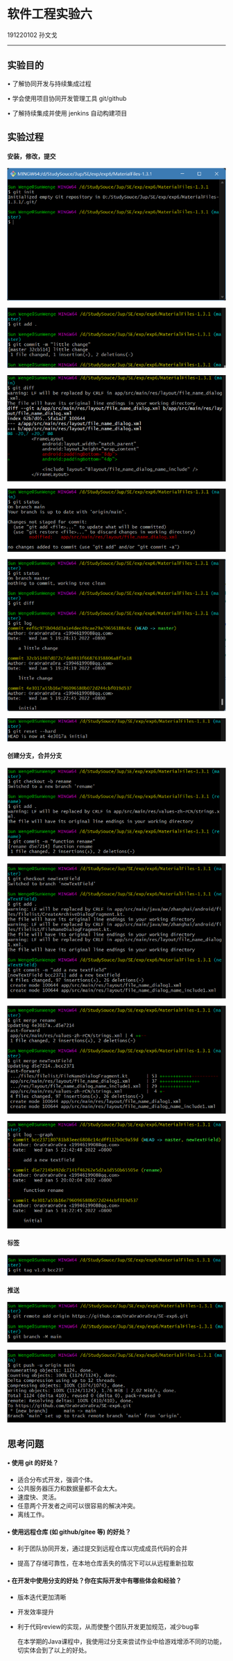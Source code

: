 

# 软件工程实验六

191220102  孙文戈

------



## 实验目的

• 了解协同开发与持续集成过程

 • 学会使用项目协同开发管理工具 git/github 

• 了解持续集成并使用 jenkins 自动构建项目



## 实验过程

#### 安装，修改，提交

![1](ref/1.png)

![2](ref/2.png)

![3](ref/3.png)

![4](ref/4.png)

![5](ref/5.png)

![6](ref/6.png)



#### 创建分支，合并分支

![7](ref/7.png)

![8](ref/8.png)

![9](ref/9.png)

![10](ref/10.png)



#### 标签

![11](ref/11.png)



#### 推送

![12](ref/12.png)

![13](ref/13.png)





## 思考问题

#### • 使用 git 的好处？ 

- 适合分布式开发，强调个体。
- 公共服务器压力和数据量都不会太大。
- 速度快、灵活。
- 任意两个开发者之间可以很容易的解决冲突。
- 离线工作。

#### • 使用远程仓库 (如 github/gitee 等) 的好处？

- 利于团队协同开发，通过提交到远程仓库以完成成员代码的合并

- 提高了存储可靠性，在本地仓库丢失的情况下可以从远程重新拉取

####  • 在开发中使用分支的好处？你在实际开发中有哪些体会和经验？

- 版本迭代更加清晰

- 开发效率提升

- 利于代码review的实现，从而使整个团队开发更加规范，减少bug率

  在本学期的Java课程中，我使用过分支来尝试作业中给游戏增添不同的功能，切实体会到了以上的好处。